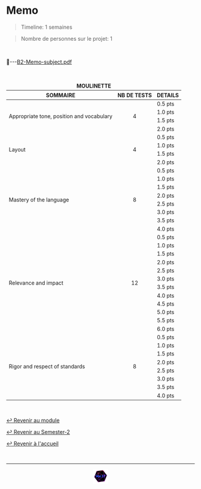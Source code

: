 # Memo

> Timeline: 1 semaines

> Nombre de personnes sur le projet: 1

<br>

📂---[B2-Memo-subject.pdf](https://github.com/Studio-17/Epitech-Subjects/blob/main/Semester-2/B-PRO-200/Memo/B2-Memo-subject.pdf)


<br>


<table align="center">
    <thead>
        <tr>
            <td colspan="3" align="center"><strong>MOULINETTE</strong></td>
        </tr>
        <tr>
            <th>SOMMAIRE</th>
            <th>NB DE TESTS</th>
            <th>DETAILS</th>
        </tr>
    </thead>
    <tbody>
        <tr>
            <td rowspan="4">Appropriate tone, position and vocabulary</td>
            <td rowspan="4" style="text-align: center;">4</td>
            <td>0.5 pts</td>
        </tr>
    		<tr>
			<td>1.0 pts</td>
		</tr>
		<tr>
			<td>1.5 pts</td>
		</tr>
		<tr>
			<td>2.0 pts</td>
		</tr>
        <tr>
            <td rowspan="4">Layout</td>
            <td rowspan="4" style="text-align: center;">4</td>
            <td>0.5 pts</td>
        </tr>
    		<tr>
			<td>1.0 pts</td>
		</tr>
		<tr>
			<td>1.5 pts</td>
		</tr>
		<tr>
			<td>2.0 pts</td>
		</tr>
        <tr>
            <td rowspan="8">Mastery of the language</td>
            <td rowspan="8" style="text-align: center;">8</td>
            <td>0.5 pts</td>
        </tr>
    		<tr>
			<td>1.0 pts</td>
		</tr>
		<tr>
			<td>1.5 pts</td>
		</tr>
		<tr>
			<td>2.0 pts</td>
		</tr>
		<tr>
			<td>2.5 pts</td>
		</tr>
		<tr>
			<td>3.0 pts</td>
		</tr>
		<tr>
			<td>3.5 pts</td>
		</tr>
		<tr>
			<td>4.0 pts</td>
		</tr>
        <tr>
            <td rowspan="12">Relevance and impact</td>
            <td rowspan="12" style="text-align: center;">12</td>
            <td>0.5 pts</td>
        </tr>
    		<tr>
			<td>1.0 pts</td>
		</tr>
		<tr>
			<td>1.5 pts</td>
		</tr>
		<tr>
			<td>2.0 pts</td>
		</tr>
		<tr>
			<td>2.5 pts</td>
		</tr>
		<tr>
			<td>3.0 pts</td>
		</tr>
		<tr>
			<td>3.5 pts</td>
		</tr>
		<tr>
			<td>4.0 pts</td>
		</tr>
		<tr>
			<td>4.5 pts</td>
		</tr>
		<tr>
			<td>5.0 pts</td>
		</tr>
		<tr>
			<td>5.5 pts</td>
		</tr>
		<tr>
			<td>6.0 pts</td>
		</tr>
        <tr>
            <td rowspan="8">Rigor and respect of standards</td>
            <td rowspan="8" style="text-align: center;">8</td>
            <td>0.5 pts</td>
        </tr>
    		<tr>
			<td>1.0 pts</td>
		</tr>
		<tr>
			<td>1.5 pts</td>
		</tr>
		<tr>
			<td>2.0 pts</td>
		</tr>
		<tr>
			<td>2.5 pts</td>
		</tr>
		<tr>
			<td>3.0 pts</td>
		</tr>
		<tr>
			<td>3.5 pts</td>
		</tr>
		<tr>
			<td>4.0 pts</td>
		</tr>
	</tbody>
</table>

<br>

[↩️ Revenir au module](https://github.com/Studio-17/Epitech-Subjects/tree/main/Semester-2/B-PRO-200)

[↩️ Revenir au Semester-2](https://github.com/Studio-17/Epitech-Subjects/tree/main/Semester-2)

[↩️ Revenir à l'accueil](https://github.com/Studio-17/Epitech-Subjects)

<br>

---

<div align="center">

<a href="https://github.com/Studio-17" target="_blank"><img src="../../../assets/voc17.gif" width="40"></a>

</div>